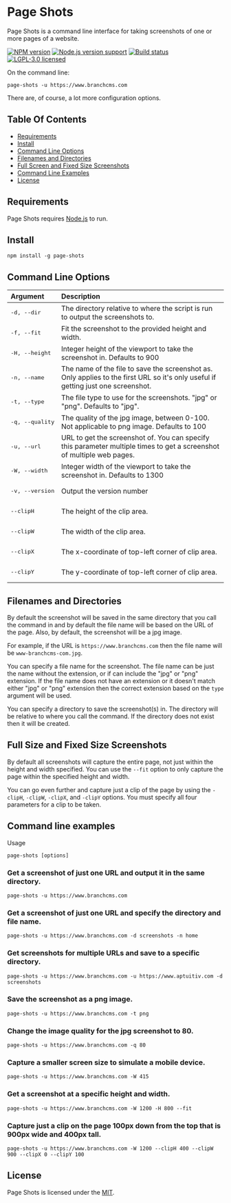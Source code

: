 Page Shots
====

Page Shots is a command line interface for taking screenshots of one or more pages of a website.

[![NPM version][shield-npm]][info-npm]
[![Node.js version support][shield-node]][info-node]
[![Build status][shield-build]][info-build]
[![LGPL-3.0 licensed][shield-license]][info-license]

On the command line:

```
page-shots -u https://www.branchcms.com
```

There are, of course, a lot more configuration options.

Table Of Contents
-----------------

- [Requirements](#requirements)
- [Install](#install)
- [Command Line Options](#command-line-options)
- [Filenames and Directories](#files-and-directories)
- [Full Screen and Fixed Size Screenshots](#full-screen-and-fixed-size-screenshots)
- [Command Line Examples](#command-line-examples)
- [License](#license)


Requirements
-----------------

Page Shots requires [Node.js][node] to run.



Install
-----------------

```
npm install -g page-shots
```

Command Line Options
-----------------

| Argument                 | Description |
| :----------------------- | :---------- |
| <pre>-d, --dir</pre>     | The directory relative to where the script is run to output the screenshots to. |
| <pre>-f, --fit</pre>     | Fit the screenshot to the provided height and width. |
| <pre>-H, --height</pre>  | Integer height of the viewport to take the screenshot in. Defaults to 900 |
| <pre>-n, --name</pre>    | The name of the file to save the screenshot as. Only applies to the first URL so it's only useful if getting just one screenshot. |
| <pre>-t, --type</pre>    | The file type to use for the screenshots. "jpg" or "png". Defaults to "jpg". |
| <pre>-q, --quality</pre> | The quality of the jpg image, between 0-100. Not applicable to png image. Defaults to 100 |
| <pre>-u, --url</pre>     | URL to get the screenshot of. You can specify this parameter multiple times to get a screenshot of multiple web pages. |
| <pre>-W, --width</pre>   | Integer width of the viewport to take the screenshot in. Defaults to 1300 |
| <pre>-v, --version</pre> | Output the version number |
| <pre>--clipH</pre>       | The height of the clip area. |
| <pre>--clipW</pre>       | The width of the clip area. |
| <pre>--clipX</pre>       | The x-coordinate of top-left corner of clip area. |
| <pre>--clipY</pre>       | The y-coordinate of top-left corner of clip area. |


Filenames and Directories
-----------------

By default the screenshot will be saved in the same directory that you call the command in and by default the file name will be based on the URL of the page. Also, by default, the screenshot will be a jpg image.

For example, if the URL is `https://www.branchcms.com` then the file name will be `www-branchcms-com.jpg`.

You can specify a file name for the screenshot. The file name can be just the name without the extension, or if can include the "jpg" or "png" extension. If the file name does not have an extension or it doesn't match either "jpg" or "png" extension then the correct extension based on the `type` argument will be used.

You can specify a directory to save the screenshot(s) in. The directory will be relative to where you call the command. If the directory does not exist then it will be created.


Full Size and Fixed Size Screenshots
-----------------

By default all screenshots will capture the entire page, not just within the height and width specified. You can use the `--fit` option to only capture the page within the specified height and width.

You can go even further and capture just a clip of the page by using the `-clipH`, `-clipW`, `-clipX`, and `-clipY` options. You must specify all four parameters for a clip to be taken.


Command line examples
-----------------

Usage

```
page-shots [options]
```

### Get a screenshot of just one URL and output it in the same directory.

```
page-shots -u https://www.branchcms.com
```

### Get a screenshot of just one URL and specify the directory and file name.

```
page-shots -u https://www.branchcms.com -d screenshots -n home
```

### Get screenshots for multiple URLs and save to a specific directory.

```
page-shots -u https://www.branchcms.com -u https://www.aptuitiv.com -d screenshots
```

### Save the screenshot as a png image.

```
page-shots -u https://www.branchcms.com -t png
```

### Change the image quality for the jpg screenshot to 80.

```
page-shots -u https://www.branchcms.com -q 80
```

### Capture a smaller screen size to simulate a mobile device.

```
page-shots -u https://www.branchcms.com -W 415
```

### Get a screenshot at a specific height and width.

```
page-shots -u https://www.branchcms.com -W 1200 -H 800 --fit
```

### Capture just a clip on the page 100px down from the top that is 900px wide and 400px tall.

```
page-shots -u https://www.branchcms.com -W 1200 --clipH 400 --clipW 900 --clipX 0 --clipY 100
```

License
-------

Page Shots is licensed under the [MIT][info-license].


[node]: http://nodejs.org/

[info-license]: LICENSE
[shield-license]: https://img.shields.io/badge/license-MIT-blue.svg

[info-node]: package.json
[shield-node]: https://img.shields.io/badge/node.js%20support-8-brightgreen.svg

[info-npm]: https://www.npmjs.com/package/page-shots
[shield-npm]: https://img.shields.io/npm/v/page-shots.svg

[info-build]: https://travis-ci.org/erictompkins/page-shots
[shield-build]: https://img.shields.io/travis/erictompkins/page-shots/master.svg





